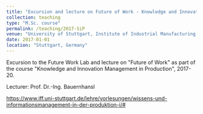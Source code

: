 ```yaml
---
title: "Excursion and lecture on Future of Work - Knowledge and Innovation Management in Production"
collection: teaching
type: "M.Sc. course"
permalink: /teaching/2017-SiP
venue: "University of Stuttgart, Institute of Industrial Manufacturing and Management IFF"
date: 2017-01-01
location: "Stuttgart, Germany"
---
```


Excursion to the Future Work Lab and lecture on "Future of Work" as part of the course "Knowledge and Innovation Management in Production", 2017-20.

Lecturer: Prof. Dr.-Ing. Bauernhansl

https://www.iff.uni-stuttgart.de/lehre/vorlesungen/wissens-und-informationsmanagement-in-der-produktion-i/#
